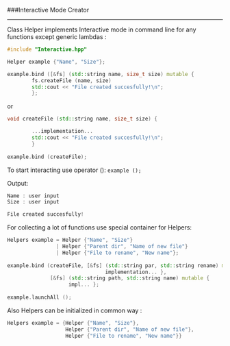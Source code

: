 ###Interactive Mode Creator 
______

Class Helper implements Interactive mode in command line for any functions except generic lambdas :

```C++
#include "Interactive.hpp"

Helper example {"Name", "Size"};

example.bind ([&fs] (std::string name, size_t size) mutable {
        fs.createFile (name, size) 
        std::cout << "File created succesfully!\n";
        };
```  
or

```C++
void createFile (std::string name, size_t size) {

        ...implementation...
        std::cout << "File created succesfully!\n";
        } 
        
example.bind (createFile);
```

To start interacting use operator ():  `example ();`

Output:

```C++
Name : user input
Size : user input

File created succesfully!
```

For collecting a lot of functions use special container for Helpers:
```C++
Helpers example = Helper {"Name", "Size"}
                | Helper {"Parent dir", "Name of new file"}
                | Helper {"File to rename", "New name"};
               
example.bind (createFile, [&fs] (std::string par, std::string rename) mutable {
                                implementation... }, 
              [&fs] (std::string path, std::string name) mutable {
                    impl... };
                    
example.launchAll ();
```
Also Helpers can be initialized in common way :

```C++
Helpers example = {Helper {"Name", "Size"},
                   Helper {"Parent dir", "Name of new file"},
                   Helper {"File to rename", "New name"}}
```                   